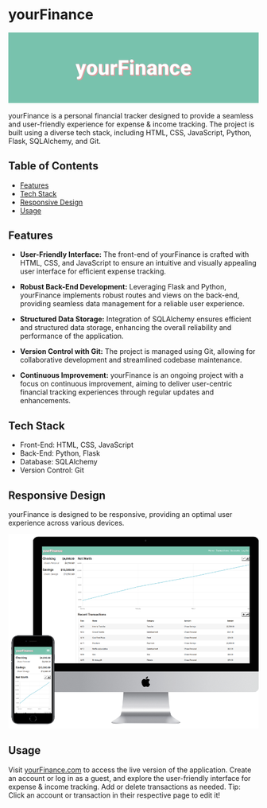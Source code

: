 # yourFinance

![yourFinance Logo](static/logo.png)

yourFinance is a personal financial tracker designed to provide a seamless and user-friendly experience for expense & income tracking. The project is built using a diverse tech stack, including HTML, CSS, JavaScript, Python, Flask, SQLAlchemy, and Git.

## Table of Contents
- [Features](#features)
- [Tech Stack](#tech-stack)
- [Responsive Design](#responsive-design)
- [Usage](#usage)

## Features

- **User-Friendly Interface:** The front-end of yourFinance is crafted with HTML, CSS, and JavaScript to ensure an intuitive and visually appealing user interface for efficient expense tracking.

- **Robust Back-End Development:** Leveraging Flask and Python, yourFinance implements robust routes and views on the back-end, providing seamless data management for a reliable user experience.

- **Structured Data Storage:** Integration of SQLAlchemy ensures efficient and structured data storage, enhancing the overall reliability and performance of the application.

- **Version Control with Git:** The project is managed using Git, allowing for collaborative development and streamlined codebase maintenance.

- **Continuous Improvement:** yourFinance is an ongoing project with a focus on continuous improvement, aiming to deliver user-centric financial tracking experiences through regular updates and enhancements.

## Tech Stack

- Front-End: HTML, CSS, JavaScript
- Back-End: Python, Flask
- Database: SQLAlchemy
- Version Control: Git

## Responsive Design

yourFinance is designed to be responsive, providing an optimal user experience across various devices.

![Mobile & Desktop View](static/responsiveDesign.png)


## Usage

Visit [yourFinance.com](rafa1510.pythonanywhere.com) to access the live version of the application. Create an account or log in as a guest, and explore the user-friendly interface for expense & income tracking. Add or delete transactions as needed. Tip: Click an account or transaction in their respective page to edit it!